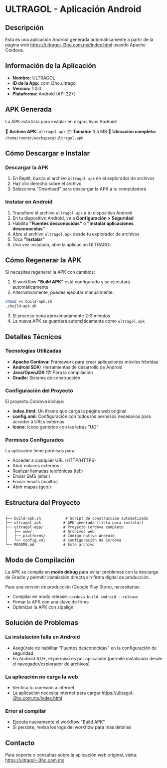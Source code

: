 # ULTRAGOL - Aplicación Android

## Descripción

Esta es una aplicación Android generada automáticamente a partir de la página web https://ultragol-l3ho.com.mx/index.html usando Apache Cordova.

## Información de la Aplicación

- **Nombre:** ULTRAGOL
- **ID de la App:** com.l3ho.ultragol
- **Versión:** 1.0.0
- **Plataforma:** Android (API 22+)

## APK Generada

La APK está lista para instalar en dispositivos Android:

📱 **Archivo APK:** `ultragol.apk`
📦 **Tamaño:** 3.5 MB
📍 **Ubicación completa:** `/home/runner/workspace/ultragol.apk`

## Cómo Descargar e Instalar

### Descargar la APK

1. En Replit, busca el archivo `ultragol.apk` en el explorador de archivos
2. Haz clic derecho sobre el archivo
3. Selecciona "Download" para descargar la APK a tu computadora

### Instalar en Android

1. Transfiere el archivo `ultragol.apk` a tu dispositivo Android
2. En tu dispositivo Android, ve a **Configuración > Seguridad**
3. Habilita **"Fuentes desconocidas"** o **"Instalar aplicaciones desconocidas"**
4. Abre el archivo `ultragol.apk` desde tu explorador de archivos
5. Toca **"Instalar"**
6. Una vez instalada, abre la aplicación ULTRAGOL

## Cómo Regenerar la APK

Si necesitas regenerar la APK con cambios:

1. El workflow **"Build APK"** está configurado y se ejecutará automáticamente
2. Alternativamente, puedes ejecutar manualmente:

```bash
chmod +x build-apk.sh
./build-apk.sh
```

3. El proceso toma aproximadamente 2-3 minutos
4. La nueva APK se guardará automáticamente como `ultragol.apk`

## Detalles Técnicos

### Tecnologías Utilizadas

- **Apache Cordova:** Framework para crear aplicaciones móviles híbridas
- **Android SDK:** Herramientas de desarrollo de Android
- **Java/OpenJDK 17:** Para la compilación
- **Gradle:** Sistema de construcción

### Configuración del Proyecto

El proyecto Cordova incluye:

- **index.html:** Un iframe que carga la página web original
- **config.xml:** Configuración con todos los permisos necesarios para acceder a URLs externas
- **Icono:** Icono genérico con las letras "UG"

### Permisos Configurados

La aplicación tiene permisos para:
- Acceder a cualquier URL (HTTP/HTTPS)
- Abrir enlaces externos
- Realizar llamadas telefónicas (tel:)
- Enviar SMS (sms:)
- Enviar emails (mailto:)
- Abrir mapas (geo:)

## Estructura del Proyecto

```
.
├── build-apk.sh           # Script de construcción automatizado
├── ultragol.apk          # APK generada (lista para instalar)
├── ultragol-app/         # Proyecto Cordova completo
│   ├── www/              # Archivos web
│   ├── platforms/        # Código nativo Android
│   └── config.xml        # Configuración de Cordova
└── README.md             # Este archivo
```

## Modo de Compilación

La APK se compila en **modo debug** para evitar problemas con la descarga de Gradle y permitir instalación directa sin firma digital de producción.

Para una versión de producción (Google Play Store), necesitarías:
- Compilar en modo release: `cordova build android --release`
- Firmar la APK con una clave de firma
- Optimizar la APK con zipalign

## Solución de Problemas

### La instalación falla en Android

- Asegúrate de habilitar "Fuentes desconocidas" en la configuración de seguridad
- En Android 8.0+, el permiso es por aplicación (permite instalación desde el navegador/explorador de archivos)

### La aplicación no carga la web

- Verifica tu conexión a internet
- La aplicación necesita internet para cargar https://ultragol-l3ho.com.mx/index.html

### Error al compilar

- Ejecuta nuevamente el workflow "Build APK"
- Si persiste, revisa los logs del workflow para más detalles

## Contacto

Para soporte o consultas sobre la aplicación web original, visita: https://ultragol-l3ho.com.mx
